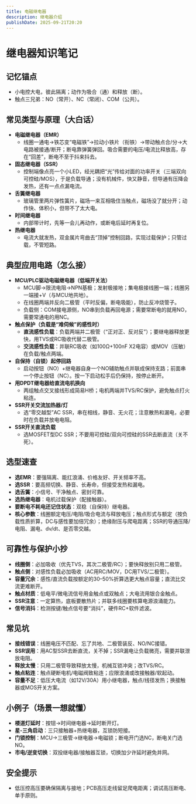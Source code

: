 ```yaml
---
title: 电磁继电器
description: 继电器介绍
publishDate: 2025-09-21T20:20
---
```

# 继电器知识笔记

## 记忆锚点
- 小电控大电，彼此隔离；动作为吸合（通）和释放（断）。
- 触点三兄弟：NO（常开）、NC（常闭）、COM（公共）。

## 常见类型与原理（大白话）
- **电磁继电器（EMR）**
  - 线圈一通电→铁芯变“电磁铁”→拉动小铁片（衔铁）→带动触点合/分→大电路被接通/断开；断电靠弹簧弹回。吸合需要的电压/电流比释放高，存在“回差”，断电不至于抖来抖去。
- **固态继电器（SSR）**
  - 控制端像点亮一个小LED，经光耦把“光”传给对面的功率开关（三端双向可控硅/MOS），于是负载导通；没有机械件，快又静音，但导通有压降会发热，还有一点点漏电流。
- **舌簧继电器**
  - 玻璃管里两片弹性簧片，磁场一来互相吸住当触点，磁场没了就分开；动作快、体积小，但带不了太大电。
- **时间继电器**
  - 内部带计时，先等一会儿再动作，或断电后延时再复位。
- **热继电器**
  - 电流大就发热，双金属片弯曲去“顶掉”控制回路，实现过载保护；只管过载，不管短路。

## 典型应用电路（怎么接）
- **MCU/PLC驱动电磁继电器（低端开关法）**
  - MCU脚→限流电阻→NPN基极；发射极接地；集电极接线圈一端；线圈另一端接+V（与MCU地共地）。
  - 在线圈两端并反向二极管（平时反偏，断电吸能），防止反冲烧管子。
  - 负载侧：COM接电源侧，NO串到负载再回电源；需要常断电的就用NO，需要常通电的用NC。
- **触点保护（负载是“难伺候”的感性时）**
  - **直流感性负载**：负载两端并二极管（“正对正、反对反”）；要继电器释放更快，用TVS或RC吸收代替二极管。
  - **交流感性负载**：并联RC吸收（如100Ω+100nF X2电容）或MOV（压敏）在负载/触点两端。
- **自保持（自锁）起停回路**
  - 启动按钮（NO）+继电器自身一个NO辅助触点并联成保持支路；前面串一个停止按钮（NC）。按一下启动松手后仍保持，按停止断开。
- **用DPDT继电器给直流电机换向**
  - 两组触点交叉接线形成简易H桥；电机两端并TVS/RC保护，避免触点打火粘连。
- **SSR开关交流加热器/灯**
  - 选“零交越型”AC SSR，串在相线，静音、无火花；注意散热和漏电，必要时在负载并放电电阻。
- **SSR开关直流负载**
  - 选MOSFET型DC SSR；不要用可控硅/双向可控硅的SSR去断直流（关不死）。

## 选型速查
- **选EMR**：要强隔离、能扛浪涌、价格友好、开关频率不高。
- **选SSR**：要高频切换、静音、长寿命，但接受发热和漏电。
- **选舌簧**：小信号、干净触点、密封可靠。
- **选热继电器**：电机过载保护（配接触器）。
- **要断电不耗电还记住状态**：双稳（自保持）继电器。
- **核心参数**：线圈额定电压/电阻/吸合电流与释放电压；触点形式与额定（按负载性质折算，DC与感性要加倍冗余）；绝缘耐压与爬电距离；SSR的导通压降/电阻、漏电、dv/dt、是否零交越。

## 可靠性与保护小抄
- **线圈侧**：必加吸收（优先TVS，其次二极管/RC）；要快释放别只用二极管。
- **触点侧**：对感性负载必加吸收（AC用RC/MOV，DC用TVS/二极管）。
- **容量冗余**：感性/直流负载按额定的30–50%折算选更大触点容量；直流比交流更难断开。
- **触点材质**：低电平/微电流信号用金触点或双触点；大电流用银合金触点。
- **SSR注意**：一定算热，底板要散热片；并联多线圈要核算电源浪涌能力。
- **信号消抖**：检测按键/触点信号要“消抖”，硬件RC+软件滤波。

## 常见坑
- **接线错误**：线圈电压不匹配、忘了共地、二极管装反、NO/NC接错。
- **SSR误用**：用AC型SSR去断直流，关不掉；SSR漏电让负载微亮，需要并联泄放电阻。
- **释放太慢**：只用二极管导致释放太慢，机械互锁冲突；改TVS/RC。
- **触点粘连**：触点硬断电机/电磁阀致粘连；应限浪涌或改接触器/软起动。
- **容量不足**：低压大电流（如12V/30A）用小继电器，触点/线径发热；换接触器或MOS开关方案。

## 小例子（场景一想就懂）
- **楼道灯延时**：按钮→时间继电器→延时断开灯。
- **星-三角启动**：三只接触器+热继电器，互锁防短接。
- **门锁控制**：MCU→三极管→继电器→电磁锁；断电开门选NC，断电关门选NO。
- **市电/逆变切换**：双投继电器/接触器互锁，切换加少许延时避免并网。

## 安全提示
- 低压控高压要确保隔离与接地；PCB高压走线留足爬电距离；调试高压断电、单手原则。
